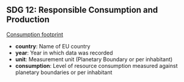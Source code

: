 ## SDG 12: Responsible Consumption and Production
[Consumption footprint](https://ec.europa.eu/eurostat/databrowser/view/sdg_12_31/default/map?lang=en&category=sdg.sdg_12)

- **country**: Name of EU country
- **year**: Year in which data was recorded
- **unit**: Measurement unit (Planetary Boundary or per inhabitant)
- **consumption**: Level of resource consumption measured against planetary boundaries or per inhabitant